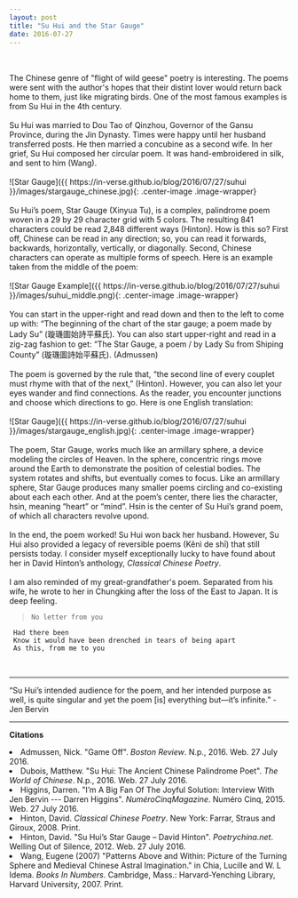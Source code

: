 ```yaml
---
layout: post
title: "Su Hui and the Star Gauge"
date: 2016-07-27
---
```

<br>
<br>
The Chinese genre of "flight of wild geese" poetry is interesting. The poems were sent with the author's hopes that their distint lover would return back home to them, just like migrating birds. One of the most famous examples is from Su Hui in the 4th century.<br>
<br>
Su Hui was married to Dou Tao of Qinzhou, Governor of the Gansu Province, during the Jin Dynasty. Times were happy until her husband transferred posts. He then married a concubine as a second wife. In her grief, Su Hui composed her circular poem. It was hand-embroidered in silk, and sent to him (Wang).
<br>
<br>
![Star Gauge]({{ https://in-verse.github.io/blog/2016/07/27/suhui }}/images/stargauge_chinese.jpg){: .center-image .image-wrapper}
<br>
<br>
Su Hui’s poem, Star Gauge (Xinyua Tu), is a complex, palindrome poem woven in a 29 by 29 character grid with 5 colors. The resulting 841 characters could be read 2,848 different ways (Hinton). How is this so? First off, Chinese can be read in any direction; so, you can read it forwards, backwards, horizontally, vertically, or diagonally. Second, Chinese characters can operate as multiple forms of speech. Here is an example taken from the middle of the poem:
<br>
<br>
![Star Gauge Example]({{ https://in-verse.github.io/blog/2016/07/27/suhui }}/images/suhui_middle.png){: .center-image .image-wrapper}
<br>
<br>
You can start in the upper-right and read down and then to the left to come up with: “The beginning of the chart of the star gauge; a poem made by Lady Su” (璇璣圖始詩平蘇氏). You can also start upper-right and read in a zig-zag fashion to get: “The Star Gauge, a poem / by Lady Su from Shiping County” (璇璣圖詩始平蘇氏). (Admussen)
<br>
<br>
The poem is governed by the rule that, “the second line of every couplet must rhyme with that of the next,” (Hinton). However, you can also let your eyes wander and find connections. As the reader, you encounter junctions and choose which directions to go. Here is one English translation:
<br>
<br>
![Star Gauge]({{ https://in-verse.github.io/blog/2016/07/27/suhui }}/images/stargauge_english.jpg){: .center-image .image-wrapper}
<br>
<br>
The poem, Star Gauge, works much like an armillary sphere, a device modeling the circles of Heaven. In the sphere, concentric rings move around the Earth to demonstrate the position of celestial bodies. The system rotates and shifts, but eventually comes to focus. Like an armillary sphere, Star Gauge produces many smaller poems circling and co-existing about each each other. And at the poem’s center, there lies the character, hsin, meaning “heart” or “mind”. Hsin is the center of Su Hui’s grand poem, of which all characters revolve upond. 
<br>
<br>
In the end, the poem worked! Su Hui won back her husband. However, Su Hui also provided a legacy of reversible poems (Kěnì de shī) that still persists today. I consider myself exceptionally lucky to have found about her in David Hinton’s anthology, <em>Classical Chinese Poetry</em>. 
<br>
<br>
I am also reminded of my great-grandfather's poem. Separated from his wife, he wrote to her in Chungking after the loss of the East to Japan. It is deep feeling.

>     No letter from you
     Had there been
     Know it would have been drenched in tears of being apart
     As this, from me to you
 
<br>
<hr />
“Su Hui’s intended audience for the poem, and her intended purpose as well, is quite singular and yet the poem [is] everything but—it’s infinite.” - Jen Bervin
<hr />
<b> Citations </b>
<p><li>Admussen, Nick. "Game Off". <em>Boston Review</em>. N.p., 2016. Web. 27 July 2016. <http://bostonreview.net/blog/game></li>
<li>Dubois, Matthew. "Su Hui: The Ancient Chinese Palindrome Poet". <em>The World of Chinese</em>. N.p., 2016. Web. 27 July 2016. <http://www.theworldofchinese.com/2013/04/su-hui-the-palindrome-poet/>
</li>
<li>Higgins, Darren. "I’m A Big Fan Of The Joyful Solution: Interview With Jen Bervin --- Darren Higgins". <em>NuméroCinqMagazine</em>. Numéro Cinq, 2015. Web. 27 July 2016. <http://numerocinqmagazine.com/2015/03/31/im-a-big-fan-of-the-joyful-solution-interview-with-jen-bervin-darren-higgins/>
</li>
<li>Hinton, David. <em>Classical Chinese Poetry</em>. New York: Farrar, Straus and Giroux, 2008. Print.</li>
<li>Hinton, David. "Su Hui’s Star Gauge – David Hinton". <em>Poetrychina.net</em>. Welling Out of Silence, 2012. Web. 27 July 2016. <http://poetrychina.net/wp/welling-magazine/suhui>
</li>
<li>Wang, Eugene (2007) "Patterns Above and Within: Picture of the Turning Sphere and Medieval Chinese Astral Imagination." in Chia, Lucille and W. L Idema. <em>Books In Numbers</em>. Cambridge, Mass.: Harvard-Yenching Library, Harvard University, 2007. Print.
</li>
</p>

